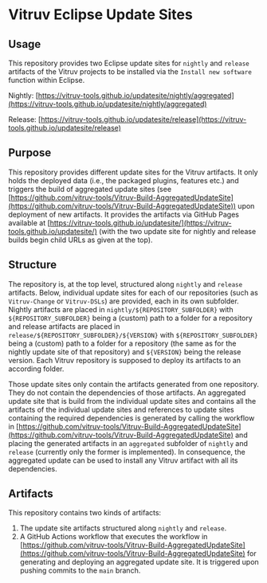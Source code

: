 # Vitruv Eclipse Update Sites

## Usage

This repository provides two Eclipse update sites for `nightly` and `release` artifacts of the Vitruv projects to be installed via the `Install new software` function within Eclipse.

Nightly: [https://vitruv-tools.github.io/updatesite/nightly/aggregated](https://vitruv-tools.github.io/updatesite/nightly/aggregated)

Release: [https://vitruv-tools.github.io/updatesite/release](https://vitruv-tools.github.io/updatesite/release)

## Purpose
This repository provides different update sites for the Vitruv artifacts.
It only holds the deployed data (i.e., the packaged plugins, features etc.) and triggers the build of aggregated update sites (see [https://github.com/vitruv-tools/Vitruv-Build-AggregatedUpdateSite](https://github.com/vitruv-tools/Vitruv-Build-AggregatedUpdateSite)) upon deployment of new artifacts.
It provides the artifacts via GitHub Pages available at [https://vitruv-tools.github.io/updatesite/](https://vitruv-tools.github.io/updatesite/) (with the two update site for nightly and release builds begin child URLs as given at the top).

## Structure
The repository is, at the top level, structured along `nightly` and `release` artifacts.
Below, individual update sites for each of our repositories (such as `Vitruv-Change` or `Vitruv-DSLs`) are provided, each in its own subfolder.
Nightly artifacts are placed in `nightly/${REPOSITORY_SUBFOLDER}` with `${REPOSITORY_SUBFOLDER}` being a (custom) path to a folder for a repository and release artifacts are placed in `release/${REPOSITORY_SUBFOLDER}/${VERSION}` with `${REPOSITORY_SUBFOLDER}` being a (custom) path to a folder for a repository (the same as for the nightly update site of that repository) and `${VERSION}` being the release version.
Each Vitruv repository is supposed to deploy its artifacts to an according folder.

Those update sites only contain the artifacts generated from one repository. They do not contain the dependencies of those artifacts.
An aggregated update site that is build from the individual update sites and contains all the artifacts of the individual update sites and references to update sites containing the required dependencies is generated by calling the workflow in [https://github.com/vitruv-tools/Vitruv-Build-AggregatedUpdateSite](https://github.com/vitruv-tools/Vitruv-Build-AggregatedUpdateSite) and placing the generated artifacts in an `aggregated` subfolder of `nightly` and `release` (currently only the former is implemented).
In consequence, the aggregated update can be used to install any Vitruv artifact with all its dependencies.

## Artifacts
This repository contains two kinds of artifacts:
1. The update site artifacts structured along `nightly` and `release`.
3. A GitHub Actions workflow that executes the workflow in [https://github.com/vitruv-tools/Vitruv-Build-AggregatedUpdateSite](https://github.com/vitruv-tools/Vitruv-Build-AggregatedUpdateSite) for generating and deploying an aggregated update site. It is triggered upon pushing commits to the `main` branch.
